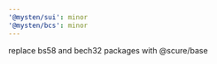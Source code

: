 ```yaml
---
'@mysten/sui': minor
'@mysten/bcs': minor
---
```


replace bs58 and bech32 packages with @scure/base
